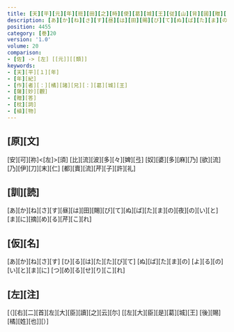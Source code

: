 ```yaml
---
title: [天][平][元][年][班][田][之][時][使][葛][城][王][従][山][背][國][贈][薩][妙][觀][命][婦][等][所][歌][一][首][[副][芹][子][褁]]
description: [あ][か][ね][さ][す][昼][は][田][賜][び][て][ぬ][ば][た][ま][の][夜][の][い][と][ま][に][摘][め][る][芹][こ][れ]
position: 4455
category: [巻]20
version: '1.0'
volume: 20
comparison:
- [佐] -> [左] [[元]][[類]]
keywords:
- [天][平][１][年]
- [年][紀]
- [作][者][：][橘][諸][兄][：][葛][城][王]
- [薩][妙][觀]
- [贈][答]
- [枕][詞]
- [植][物]
---
```


## [原][文]

[安][可][祢]<[左]>[須] [比][流][波][多][々][婢][弖] [奴][婆][多][麻][乃] [欲][流][乃][伊][刀][末][仁] [都][賣][流][芹][子][許][礼]

## [訓][読]

[あ][か][ね][さ][す][昼][は][田][賜][び][て][ぬ][ば][た][ま][の][夜][の][い][と][ま][に][摘][め][る][芹][こ][れ]

## [仮][名]

[あ][か][ね][さ][す] [ひ][る][は][た][た][び][て] [ぬ][ば][た][ま][の] [よ][る][の][い][と][ま][に] [つ][め][る][せ][り][こ][れ]

## [左][注]

[（][右][二][首][左][大][臣][讀][之][云][尓] [[左][大][臣][是][葛][城][王] [後][賜][橘][姓][也]][）]
